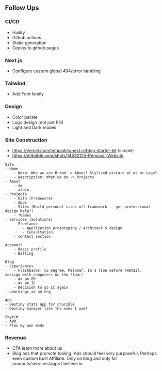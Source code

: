 ## Follow Ups

### CI/CD

- Husky
- Github actions
- Static generation
- Deploy to github pages

### Next.js

- Configure custom global 404/error handling

### Tailwind

- Add Font family

### Design

- Color pallate
- Logo design (not just PO)
- Light and Dark modes

### Site Construction

- https://vercel.com/templates/next.js/blog-starter-kit (simple)
- https://dribbble.com/shots/14532125-Personal-Website

```
Site
- Home
    - Hero: Who we are Brand -> About? Stylized picture of us or Logo?
    - Description: What we do -> Projects
- About
    - me
    - alain
- Projects
    - Kiln (Framework)
    - Apps
    - Sites (Build personal sites off framework -- get professional design help?)
    - *Games
- Services (Solutions)
    - Freelance
        - Application prototyping / architect & design
        - Consultation
    - contact section

Account?
    - Basic profile
    - Billing

Blog
- Experiances
    - Flashbacks: CS Degree, Palomar, In a Time before (Retail, messign with computers on the flour)
    - As an EM
    - As an IC
    - Decision to go IC again
- Learnings as an eng

App
- Destiny stats app for crucible
- Destiny manager like the ones I use?

Skyrim
- AVO
- Plus my own mods

```

### Revenue

- CTA learn more about us
- Blog ads that promote tooling. Ads should feel very purposeful. Perhaps even custom built Affiliate. Only on blog and only for products/services/apps I believe in.

